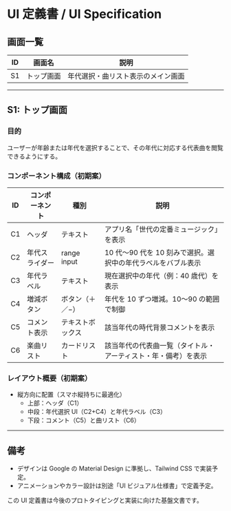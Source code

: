# UI 定義書 / UI Specification

## 画面一覧

| ID  | 画面名     | 説明                               |
| --- | ---------- | ---------------------------------- |
| S1  | トップ画面 | 年代選択・曲リスト表示のメイン画面 |

---

## S1: トップ画面

### 目的

ユーザーが年齢または年代を選択することで、その年代に対応する代表曲を閲覧できるようにする。

### コンポーネント構成（初期案）

| ID  | コンポーネント | 種別             | 説明                                                           |
| --- | -------------- | ---------------- | -------------------------------------------------------------- |
| C1  | ヘッダ         | テキスト         | アプリ名「世代の定番ミュージック」を表示                       |
| C2  | 年代スライダー | range input      | 10 代〜90 代を 10 刻みで選択。選択中の年代ラベルをバブル表示   |
| C3  | 年代ラベル     | テキスト         | 現在選択中の年代（例：40 歳代）を表示                          |
| C4  | 増減ボタン     | ボタン（＋／−）  | 年代を 10 ずつ増減。10〜90 の範囲で制御                        |
| C5  | コメント表示   | テキストボックス | 該当年代の時代背景コメントを表示                               |
| C6  | 楽曲リスト     | カードリスト     | 該当年代の代表曲一覧（タイトル・アーティスト・年・備考）を表示 |

### レイアウト概要（初期案）

- 縦方向に配置（スマホ縦持ちに最適化）
  - 上部：ヘッダ（C1）
  - 中段：年代選択 UI（C2+C4）と年代ラベル（C3）
  - 下段：コメント（C5）と曲リスト（C6）

---

## 備考

- デザインは Google の Material Design に準拠し、Tailwind CSS で実装予定。
- アニメーションやカラー設計は別途「UI ビジュアル仕様書」で定義予定。

この UI 定義書は今後のプロトタイピングと実装に向けた基盤文書です。
